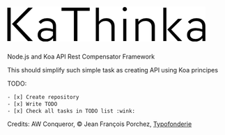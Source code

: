![Kathinka](/KaThinka-Logo.png)
========

Node.js and Koa API Rest Compensator Framework

This should simplify such simple task as creating API using Koa principes

TODO:

    - [x] Create repository
    - [x] Write TODO
    - [x] Check all tasks in TODO list :wink:




Credits:
AW Conqueror, © Jean François Porchez, [Typofonderie](http://typofonderie.com/fonts/aw-conqueror-family/)
